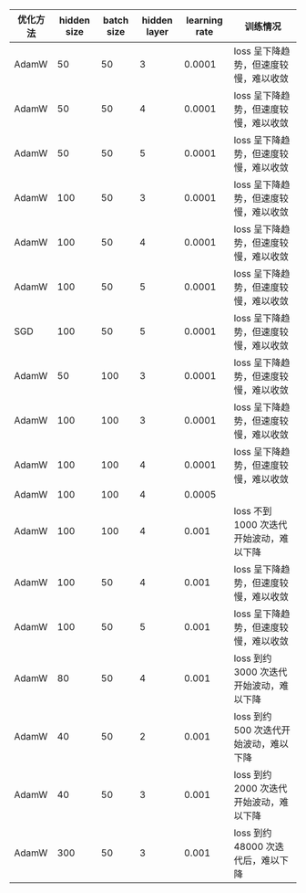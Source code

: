优化方法 | hidden size | batch size | hidden layer | learning rate | 训练情况                              |
|-------| ----------- | ---------- | ------------ | ------------- | ------------------------------------- |
|AdamW  | 50          | 50         | 3            | 0.0001        | loss 呈下降趋势，但速度较慢，难以收敛 |
|AdamW  | 50          | 50         | 4            | 0.0001        | loss 呈下降趋势，但速度较慢，难以收敛 |
|AdamW  | 50          | 50         | 5            | 0.0001        | loss 呈下降趋势，但速度较慢，难以收敛 |
|AdamW  | 100         | 50         | 3            | 0.0001        | loss 呈下降趋势，但速度较慢，难以收敛 | 
|AdamW  | 100         | 50         | 4            | 0.0001        | loss 呈下降趋势，但速度较慢，难以收敛 |
|AdamW  | 100         | 50         | 5            | 0.0001        | loss 呈下降趋势，但速度较慢，难以收敛 |
|SGD    | 100         | 50         | 5            | 0.0001        | loss 呈下降趋势，但速度较慢，难以收敛 |
|AdamW  | 50          | 100        | 3            | 0.0001        | loss 呈下降趋势，但速度较慢，难以收敛 |
|AdamW  | 100         | 100        | 3            | 0.0001        | loss 呈下降趋势，但速度较慢，难以收敛 |
|AdamW  | 100         | 100        | 4            | 0.0001        | loss 呈下降趋势，但速度较慢，难以收敛 |
|AdamW  | 100         | 100        | 4            | 0.0005        |                                 |
|AdamW  | 100         | 100        | 4            | 0.001         | loss 不到 1000 次迭代开始波动，难以下降 |
|AdamW  | 100         | 50         | 4            | 0.001         | loss 呈下降趋势，但速度较慢，难以收敛 |
|AdamW  | 100         | 50         | 5            | 0.001         | loss 呈下降趋势，但速度较慢，难以收敛 |
|AdamW  | 80          | 50         | 4            | 0.001         | loss 到约 3000 次迭代开始波动，难以下降 |
|AdamW  | 40          | 50         | 2            | 0.001         | loss 到约 500 次迭代开始波动，难以下降 |
|AdamW  | 40          | 50         | 3            | 0.001         | loss 到约 2000 次迭代开始波动，难以下降 |
|AdamW  | 300         | 50         | 3            | 0.001         | loss 到约 48000 次迭代后，难以下降 |

